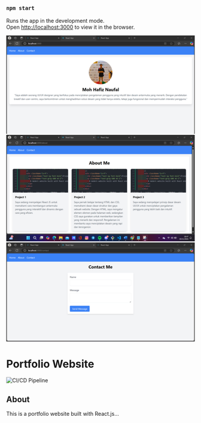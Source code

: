 

### `npm start`

Runs the app in the development mode.\
Open [http://localhost:3000](http://localhost:3000) to view it in the browser.

![Alt text](./images/slide1.png)
![Alt text](./images/slide2.png)
![Alt text](./images/slide3.png)

# Portfolio Website

![CI/CD Pipeline](https://github.com/mohnaufal2023/task-7/actions/workflows/ci-cd.yml/badge.svg)

## About
This is a portfolio website built with React.js...

